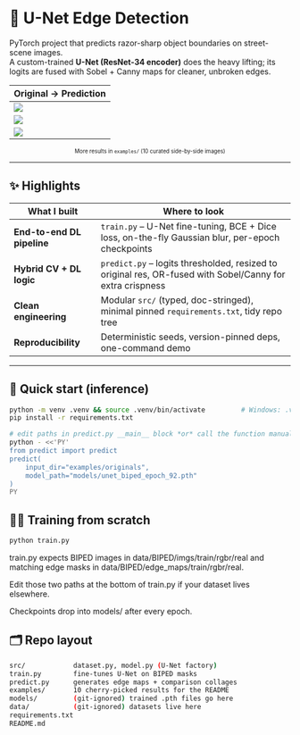 # 🚗 U-Net Edge Detection

PyTorch project that predicts razor-sharp object boundaries on street-scene images.  
A custom-trained **U-Net (ResNet-34 encoder)** does the heavy lifting; its logits are fused with Sobel + Canny maps for cleaner, unbroken edges.

<div align="center">

| Original → Prediction |
|-----------------------|
| ![](examples/RGB_070_comparison.png) |
| ![](examples/RGB_090_comparison.png) |
| ![](examples/RGB_138_comparison.png) |

<sub><sup>More results in <code>examples/</code> (10 curated side-by-side images)</sup></sub>

</div>

---

## ✨ Highlights

| What I built | Where to look |
|--------------|--------------|
| **End-to-end DL pipeline** | `train.py` – U-Net fine-tuning, BCE + Dice loss, on-the-fly Gaussian blur, per-epoch checkpoints |
| **Hybrid CV + DL logic** | `predict.py` – logits thresholded, resized to original res, OR-fused with Sobel/Canny for extra crispness |
| **Clean engineering** | Modular `src/` (typed, doc-stringed), minimal pinned `requirements.txt`, tidy repo tree |
| **Reproducibility** | Deterministic seeds, version-pinned deps, one-command demo |

---

## 🚀 Quick start (inference)

```bash
python -m venv .venv && source .venv/bin/activate         # Windows: .venv\Scripts\activate
pip install -r requirements.txt

# edit paths in predict.py __main__ block *or* call the function manually:
python - <<'PY'
from predict import predict
predict(
    input_dir="examples/originals",
    model_path="models/unet_biped_epoch_92.pth"
)
PY
```
## 🏋️‍♂️ Training from scratch
```bash
python train.py
```
train.py expects BIPED images in data/BIPED/imgs/train/rgbr/real
and matching edge masks in data/BIPED/edge_maps/train/rgbr/real.

Edit those two paths at the bottom of train.py if your dataset lives elsewhere.

Checkpoints drop into models/ after every epoch.

## 🗂 Repo layout 

```bash
src/            dataset.py, model.py (U-Net factory)
train.py        fine-tunes U-Net on BIPED masks
predict.py      generates edge maps + comparison collages
examples/       10 cherry-picked results for the README
models/         (git-ignored) trained .pth files go here
data/           (git-ignored) datasets live here
requirements.txt
README.md
```
